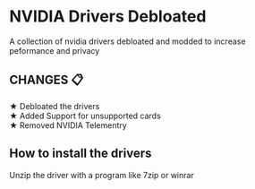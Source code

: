 # NVIDIA Drivers Debloated
A collection of nvidia drivers debloated and modded to increase peformance and privacy

## CHANGES 📋

★ Debloated the drivers\
★ Added Support for unsupported cards\
★ Removed NVIDIA Telementry

## How to install the drivers

Unzip the driver with a program like 7zip or winrar
